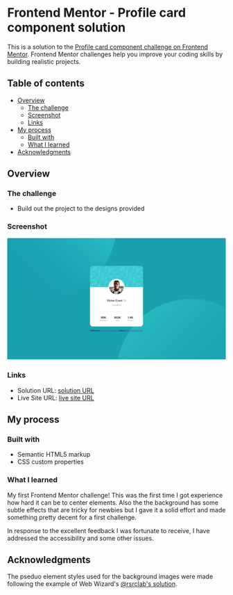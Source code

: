# Frontend Mentor - Profile card component solution

This is a solution to the [Profile card component challenge on Frontend Mentor](https://www.frontendmentor.io/challenges/profile-card-component-cfArpWshJ). Frontend Mentor challenges help you improve your coding skills by building realistic projects.

## Table of contents

- [Overview](#overview)
  - [The challenge](#the-challenge)
  - [Screenshot](#screenshot)
  - [Links](#links)
- [My process](#my-process)
  - [Built with](#built-with)
  - [What I learned](#what-i-learned)
- [Acknowledgments](#acknowledgments)

## Overview

### The challenge

- Build out the project to the designs provided

### Screenshot

![screenshot](images/screenshot.png)

### Links

- Solution URL: [solution URL](https://www.frontendmentor.io/solutions/social-media-card-aFIJKE9Z6)
- Live Site URL: [live site URL](https://michagodfrey.github.io/FE-mentor-card/)

## My process

### Built with

- Semantic HTML5 markup
- CSS custom properties

### What I learned

My first Frontend Mentor challenge! This was the first time I got experience how hard it can be to center elements. Also the the background has some subtle effects that are tricky for newbies but I gave it a solid effort and made something pretty decent for a first challenge.

In response to the excellent feedback I was fortunate to receive, I have addressed the accessibility and some other issues.

## Acknowledgments

The pseduo element styles used for the background images were made following the example of Web Wizard's [@rsrclab's solution](https://www.frontendmentor.io/solutions/profile-card-solution-m-cH4D2Lp). 
